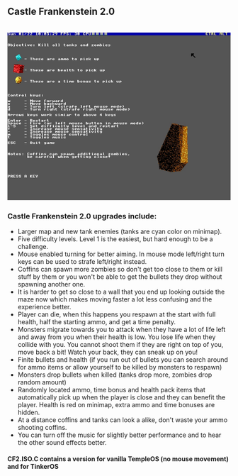 ## Castle Frankenstein 2.0
<center><br><img src="https://github.com/tinkeros/CF2/blob/master/screenshot.gif?raw=true"></img><br></center>

### Castle Frankenstein 2.0 upgrades include:
- Larger map and new tank enemies (tanks are cyan color on minimap).
- Five difficulty levels. Level 1 is the easiest, but hard enough to be a challenge.
- Mouse enabled turning for better aiming.  In mouse mode left/right turn keys can be used to strafe left/right instead.
- Coffins can spawn more zombies so don't get too close to them or kill stuff by them or you won't be able to get the bullets they drop without spawning another one.
- It is harder to get so close to a wall that you end up looking outside the maze now which makes moving faster a lot less confusing and the experience better.
- Player can die, when this happens you respawn at the start with full health, half the starting ammo, and get a time penalty.
- Monsters migrate towards you to attack when they have a lot of life left and away from you when their health is low.  You lose life when they collide with you.  You cannot shoot them if they are right on top of you, move back a bit!  Watch your back, they can sneak up on you!
- Finite bullets and health (if you run out of bullets you can search around for ammo items or allow yourself to be killed by monsters to respawn)
- Monsters drop bullets when killed (tanks drop more, zombies drop random amount)
- Randomly located ammo, time bonus and health pack items that automatically pick up when the player is close and they can benefit the player.  Health is red on minimap, extra ammo and time bonuses are hidden.
- At a distance coffins and tanks can look a alike, don't waste your ammo shooting coffins.
- You can turn off the music for slightly better performance and to hear the other sound effects better.

#### CF2.ISO.C contains a version for vanilla TempleOS (no mouse movement) and for TinkerOS
